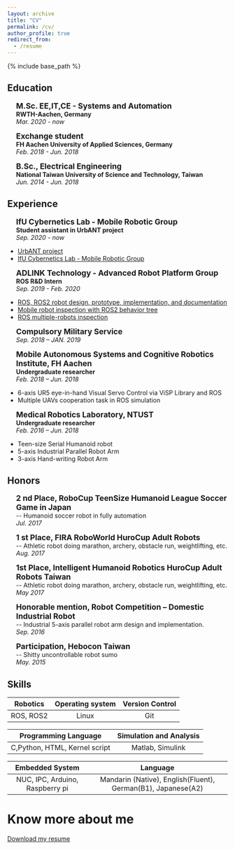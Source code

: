 ```yaml
---
layout: archive
title: "CV"
permalink: /cv/
author_profile: true
redirect_from:
  - /resume
---
```

{% include base_path %}

## Education

<p style="margin-left: 20px"><b style="font-size: 1.25em">M.Sc. EE,IT,CE - Systems and Automation</b>
<br><b>RWTH-Aachen, Germany</b>
<br><i>Mar. 2020 - now</i></p>

<p style="margin-left: 20px"><b style="font-size: 1.25em">Exchange student</b>
<br><b>FH Aachen University of Applied Sciences, Germany</b>
<br><i>Feb. 2018 - Jun. 2018</i>
</p>

<p style="margin-left: 20px"><b style="font-size: 1.25em">B.Sc., Electrical Engineering</b>
<br><b>National Taiwan University of Science and Technology, Taiwan</b>
<br><i>Jun. 2014 - Jun. 2018</i>
</p>

## Experience
<p style="margin-left: 20px"><b style="font-size: 1.25em">IfU Cybernetics Lab - Mobile Robotic Group</b>
<br><b>Student assistant in UrbANT project </b>
<br><i>Sep. 2020 - now</i>
<ul>
  <li><a href="https://urbant.de/en/" target="_blank">UrbANT project </a></li>
  <li><a href="https://cybernetics-lab.de/research-groups/mobilerob" target="_blank">IfU Cybernetics Lab - Mobile Robotic Group  </a></li>
</ul>

<p style="margin-left: 20px"><b style="font-size: 1.25em">ADLINK Technology - Advanced Robot Platform Group</b>
<br><b>ROS R&D Intern </b>
<br><i>Sep. 2019 - Feb. 2020</i>
<ul>
  <li><a href="https://github.com/Adlink-ROS/neuronbot2/tree/eloquent-devel" target="_blank">ROS, ROS2 robot design, prototype, implementation, and documentation</a></li>
  <li><a href="https://github.com/airuchen/BT_ros2" target="_blank">Mobile robot inspection with ROS2 behavior tree</a></li>
  <li><a href="https://github.com/airuchen/multi_turtlebot3" target="_blank">ROS multiple-robots inspection</a></li>
</ul>
</p>

<p style="margin-left: 20px"><b style="font-size: 1.25em">Compulsory Military Service</b>
<br><i> Sep. 2018 – JAN. 2019</i>
</p>

<p style="margin-left: 20px"><b style="font-size: 1.25em">Mobile Autonomous Systems and Cognitive Robotics Institute, FH Aachen</b>
<br><b>Undergraduate researcher</b>
<br><i> Feb. 2018 – Jun. 2018</i>
<ul>
  <li>6-axis UR5 eye-in-hand Visual Servo Control via ViSP Library and ROS</li>
  <li>Multiple UAVs cooperation task in ROS simulation</li>
</ul>
</p>

<p style="margin-left: 20px"><b style="font-size: 1.25em">Medical Robotics Laboratory, NTUST</b>
<br><b>Undergraduate researcher</b>
<br><i> Feb. 2016 – Jun. 2018</i>
<ul>
  <li>Teen-size Serial Humanoid robot</li>
  <li>5-axis Industrial Parallel Robot Arm</li>
  <li>3-axis Hand-writing Robot Arm</li>
</ul>
</p>

## Honors
<p style="margin-left: 20px"><b style="font-size: 1.25em">2 nd Place, RoboCup TeenSize Humanoid League Soccer Game in Japan</b>
<br>-- Humanoid soccer robot in fully automation
<br><i> Jul. 2017</i>
</p>

<p style="margin-left: 20px"><b style="font-size: 1.25em">1 st Place, FIRA RoboWorld HuroCup Adult Robots</b>
<br>-- Athletic robot doing marathon, archery, obstacle run, weightlifting, etc.
<br><i> Aug. 2017</i>
</p>

<p style="margin-left: 20px"><b style="font-size: 1.25em">1st Place, Intelligent Humanoid Robotics HuroCup Adult Robots Taiwan</b>
<br>-- Athletic robot doing marathon, archery, obstacle run, weightlifting, etc.
<br><i> May 2017</i>
</p>

<p style="margin-left: 20px"><b style="font-size: 1.25em">Honorable mention, Robot Competition – Domestic Industrial Robot</b>
<br>-- Industrial 5-axis parallel robot arm design and implementation.
<br><i> Sep. 2016</i>
</p>

<p style="margin-left: 20px"><b style="font-size: 1.25em">Participation, Hebocon Taiwan</b>
<br>-- Shitty uncontrollable robot sumo 
<br><i> May. 2015</i>
</p>

## Skills

| Robotics | Operating system | Version Control |
|:-----:|:-----:|:-----:|
| ROS, ROS2  | Linux | Git |

| Programming Language | Simulation and Analysis |
|:---:|:---:|
| C,Python, HTML, Kernel script | Matlab, Simulink |

| Embedded System | Language |
|:---:|:---:|
| NUC, IPC, Arduino, Raspberry pi | Mandarin (Native), English(Fluent), German(B1), Japanese(A2) |

# Know more about me

<a href="/files/Yu-Wen_Chen_resume.pdf" download>Download my resume</a>
